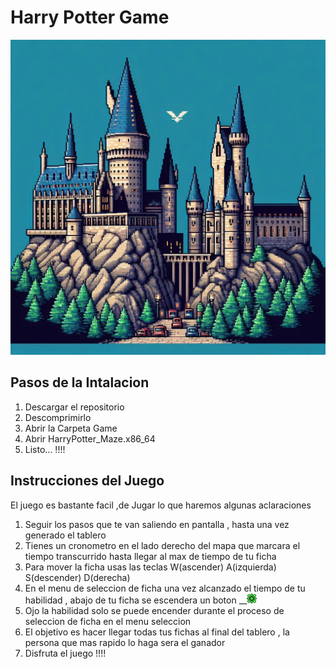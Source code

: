 
# Harry Potter Game 
![Imagen de un castillo](/Logica%20Del%20Juego/Images_Informe/Portada.jpeg)

## Pasos de  la Intalacion
1. Descargar el repositorio
2. Descomprimirlo
3. Abrir la Carpeta  Game  
4. Abrir HarryPotter_Maze.x86_64
5. Listo... !!!!



## Instrucciones del Juego
El juego es bastante facil ,de Jugar lo que haremos algunas aclaraciones 

1. Seguir los pasos que te van saliendo en pantalla , hasta una vez generado el tablero 
2. Tienes un cronometro en el lado derecho del mapa que marcara el tiempo transcurrido hasta llegar al max de tiempo de tu ficha  
3. Para mover la ficha usas las teclas W(ascender) A(izquierda) S(descender) D(derecha)
4. En el menu de seleccion de ficha una vez alcanzado el tiempo de tu habilidad , abajo de tu ficha se escendera un boton   __![boton verde](/Logica%20Del%20Juego/Images_Informe/Activador/small_green_flower_resource_divider__free_use__by_triangularpixels_d83mglk.png)
5. Ojo la habilidad solo se puede encender durante el proceso  de seleccion de ficha en el menu seleccion 
6. El objetivo  es hacer llegar todas tus fichas al final del tablero , la persona que mas rapido lo haga sera el ganador
7. Disfruta el juego !!!! 







